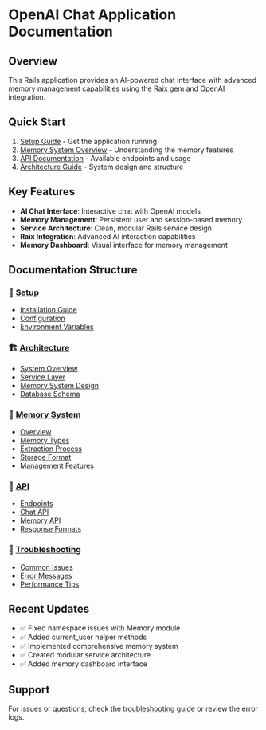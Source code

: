 # OpenAI Chat Application Documentation

## Overview
This Rails application provides an AI-powered chat interface with advanced memory management capabilities using the Raix gem and OpenAI integration.

## Quick Start
1. [Setup Guide](setup/installation.md) - Get the application running
2. [Memory System Overview](memory-system/overview.md) - Understanding the memory features
3. [API Documentation](api/endpoints.md) - Available endpoints and usage
4. [Architecture Guide](architecture/overview.md) - System design and structure

## Key Features
- **AI Chat Interface**: Interactive chat with OpenAI models
- **Memory Management**: Persistent user and session-based memory
- **Service Architecture**: Clean, modular Rails service design
- **Raix Integration**: Advanced AI interaction capabilities
- **Memory Dashboard**: Visual interface for memory management

## Documentation Structure

### 📁 [Setup](setup/)
- [Installation Guide](setup/installation.md)
- [Configuration](setup/configuration.md)
- [Environment Variables](setup/environment.md)

### 🏗️ [Architecture](architecture/)
- [System Overview](architecture/overview.md)
- [Service Layer](architecture/services.md)
- [Memory System Design](architecture/memory-design.md)
- [Database Schema](architecture/database.md)

### 🧠 [Memory System](memory-system/)
- [Overview](memory-system/overview.md)
- [Memory Types](memory-system/types.md)
- [Extraction Process](memory-system/extraction.md)
- [Storage Format](memory-system/storage.md)
- [Management Features](memory-system/management.md)

### 🔌 [API](api/)
- [Endpoints](api/endpoints.md)
- [Chat API](api/chat.md)
- [Memory API](api/memory.md)
- [Response Formats](api/responses.md)

### 🔧 [Troubleshooting](troubleshooting/)
- [Common Issues](troubleshooting/common-issues.md)
- [Error Messages](troubleshooting/errors.md)
- [Performance Tips](troubleshooting/performance.md)

## Recent Updates
- ✅ Fixed namespace issues with Memory module
- ✅ Added current_user helper methods
- ✅ Implemented comprehensive memory system
- ✅ Created modular service architecture
- ✅ Added memory dashboard interface

## Support
For issues or questions, check the [troubleshooting guide](troubleshooting/common-issues.md) or review the error logs.
